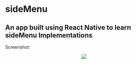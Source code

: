 # sideMenu
An app built using React Native to learn sideMenu Implementations
--
Screenshot:
<div align="center">
    <img src="https://user-images.githubusercontent.com/29789378/167505323-b6c7c1fa-0acd-4df1-bfac-5bcba9e03b57.jpeg" />
</div>

